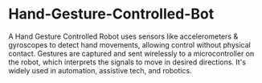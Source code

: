 # Hand-Gesture-Controlled-Bot
A Hand Gesture Controlled Robot uses sensors like accelerometers &amp; gyroscopes to detect hand movements, allowing control without physical contact. Gestures are captured and sent wirelessly  to a microcontroller on the robot, which interprets the signals to move in desired directions. It's widely used in automation, assistive tech, and robotics.
